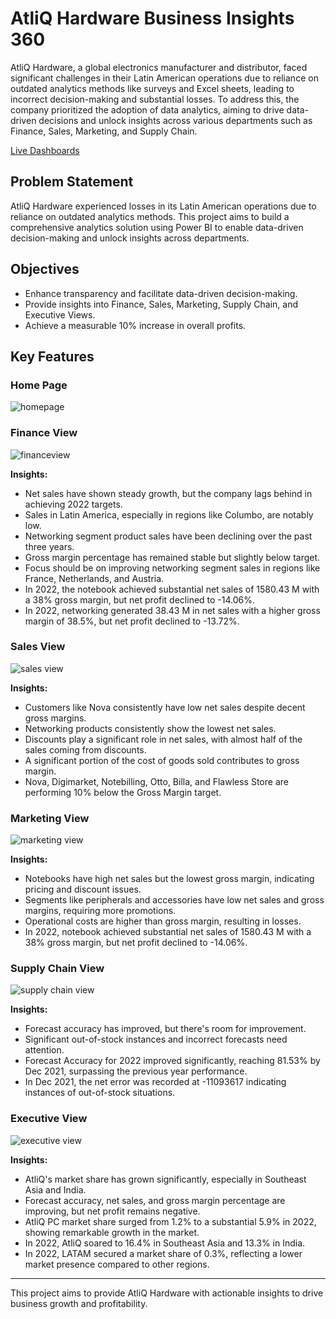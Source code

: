 # AtliQ Hardware Business Insights 360

AtliQ Hardware, a global electronics manufacturer and distributor, faced significant challenges in their Latin American operations due to reliance on outdated analytics methods like surveys and Excel sheets, leading to incorrect decision-making and substantial losses. To address this, the company prioritized the adoption of data analytics, aiming to drive data-driven decisions and unlock insights across various departments such as Finance, Sales, Marketing, and Supply Chain.

[Live Dashboards](https://app.powerbi.com/view?r=eyJrIjoiYjU1OTUzYzItZTM5Ny00N2FlLWE2NDctOGVhNWVhZTgyNzNmIiwidCI6ImM2ZTU0OWIzLTVmNDUtNDAzMi1hYWU5LWQ0MjQ0ZGM1YjJjNCJ9)

## Problem Statement

AtliQ Hardware experienced losses in its Latin American operations due to reliance on outdated analytics methods. This project aims to build a comprehensive analytics solution using Power BI to enable data-driven decision-making and unlock insights across departments.

## Objectives

- Enhance transparency and facilitate data-driven decision-making.
- Provide insights into Finance, Sales, Marketing, Supply Chain, and Executive Views.
- Achieve a measurable 10% increase in overall profits.

## Key Features

### Home Page

![homepage](https://github.com/ShreekantRaghuwanshi/PowerBI-Business-Insights-360/assets/137620293/f91d65bf-7c36-4bc2-945c-22675df0b457)

### Finance View

![financeview](https://github.com/ShreekantRaghuwanshi/PowerBI-Business-Insights-360/assets/137620293/6797cb97-24a3-4e2d-a26e-79de4e5f5081)

**Insights:**
- Net sales have shown steady growth, but the company lags behind in achieving 2022 targets.
- Sales in Latin America, especially in regions like Columbo, are notably low.
- Networking segment product sales have been declining over the past three years.
- Gross margin percentage has remained stable but slightly below target.
- Focus should be on improving networking segment sales in regions like France, Netherlands, and Austria.
- In 2022, the notebook achieved substantial net sales of 1580.43 M with a 38% gross margin, but net profit declined to -14.06%.
- In 2022, networking generated 38.43 M in net sales with a higher gross margin of 38.5%, but net profit declined to -13.72%.

### Sales View

![sales view](https://github.com/ShreekantRaghuwanshi/PowerBI-Business-Insights-360/assets/137620293/f59e9142-1c05-4be1-a97e-0726182235f3)

**Insights:**
- Customers like Nova consistently have low net sales despite decent gross margins.
- Networking products consistently show the lowest net sales.
- Discounts play a significant role in net sales, with almost half of the sales coming from discounts.
- A significant portion of the cost of goods sold contributes to gross margin.
- Nova, Digimarket, Notebilling, Otto, Billa, and Flawless Store are performing 10% below the Gross Margin target.

### Marketing View

![marketing view](https://github.com/ShreekantRaghuwanshi/PowerBI-Business-Insights-360/assets/137620293/80c14f05-e4a8-4830-a5b5-c6ecdb1fdb0c)


**Insights:**
- Notebooks have high net sales but the lowest gross margin, indicating pricing and discount issues.
- Segments like peripherals and accessories have low net sales and gross margins, requiring more promotions.
- Operational costs are higher than gross margin, resulting in losses.
- In 2022, notebook achieved substantial net sales of 1580.43 M with a 38% gross margin, but net profit declined to -14.06%.

### Supply Chain View

![supply chain view](https://github.com/ShreekantRaghuwanshi/PowerBI-Business-Insights-360/assets/137620293/3bf072dc-01a6-4e1b-944d-6dab65748bcf)

**Insights:**
- Forecast accuracy has improved, but there's room for improvement.
- Significant out-of-stock instances and incorrect forecasts need attention.
- Forecast Accuracy for 2022 improved significantly, reaching 81.53% by Dec 2021, surpassing the previous year performance.
- In Dec 2021, the net error was recorded at -11093617 indicating instances of out-of-stock situations.

### Executive View

![executive view](https://github.com/ShreekantRaghuwanshi/PowerBI-Business-Insights-360/assets/137620293/330cd0db-1b54-4ce0-a96a-33228294ea59)

**Insights:**
- AtliQ's market share has grown significantly, especially in Southeast Asia and India.
- Forecast accuracy, net sales, and gross margin percentage are improving, but net profit remains negative.
- AtliQ PC market share surged from 1.2% to a substantial 5.9% in 2022, showing remarkable growth in the market.
- In 2022, AtliQ soared to 16.4% in Southeast Asia and 13.3% in India.
- In 2022, LATAM secured a market share of 0.3%, reflecting a lower market presence compared to other regions.

---

This project aims to provide AtliQ Hardware with actionable insights to drive business growth and profitability.

